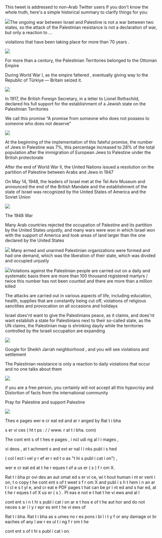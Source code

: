 ﻿This tweet is addressed to non-Arab Twitter users If you don't know the whole truth, here's a simple historical summary to clarify things for you:

![](002.jpeg)The ongoing war between Israel and Palestine is not a war between two states, so the attack of the Palestinian resistance is not a declaration of war, but only a reaction to ...

violations that have been taking place for more than 70 years .

![](003.jpeg)

For more than a century, the Palestinian Territories belonged to the Ottoman Empire

During World War I, as the empire faltered , eventually giving way to the Republic of Türkiye –– Britain seized it.

![](004.png)

In 1917, the British Foreign Secretary, in a letter to Lionel Rothschild, declared his full support for the establishment of a Jewish state on the Palestinian Territories

We call this promise “A promise from someone who does not possess to someone who does not deserve”

![](005.jpeg)

At the beginning of the implementation of this fateful promise, the number of Jews in Palestine was 7%, this percentage increased to 28% of the total population after the immigration of European Jews to Palestine under the British protectorate

After the end of World War II, the United Nations issued a resolution on the partition of Palestine between Arabs and Jews in 1947

On May 14, 1948, the leaders of Israel met at the Tel Aviv Museum and announced the end of the British Mandate and the establishment of the state of Israel was recognized by the United States of America and the Soviet Union

![](006.jpeg)

The 1948 War

Many Arab countries rejected the occupation of Palestine and its partition by the United States unjustly, and many wars were won in which Israel won with the support of America and took areas of land larger than the one declared by the United States

![](007.png) Many armed and unarmed Palestinian organizations were formed and had one demand, which was the liberation of their state, which was divided and occupied unjustly

![](008.jpeg)Violations against the Palestinian people are carried out on a daily and systematic basis there are more than 100 thousand registered martyrs / twice this number has not been counted and there are more than a million killed

The attacks are carried out in various aspects of life, including education, health, supplies that are constantly being cut off, violations of religious sanctities and provocation on all occasions and holidays

Israel does'nt want to give the Palestinians peace, as it claims, and does'nt want establish a state for Palestinians next to their so-called state, as the UN claims, the Palestinian map is shrinking dayily while the territories controlled by the Israeli occupation are expanding

![](009.jpeg)

Google for Sheikh Jarrah neighborhood , and you will see violations and settlement

The Palestinian resistance is only a reaction to daily violations that occur and no one talks about them

![](010.jpeg)

if you are a free person, you certainly will not accept all this hypocrisy and Distortion of facts from the international community

Pray for Palestine and support Palestine

![](011.png)

Thes e pages wer e cr eat ed and ar r anged by Rat t i bha

s er vi ces ( ht t ps : / / www. r at t i bha. com)

The cont ent s of t hes e pages , i ncl udi ng al l i mages ,

vi deos , at t achment s and ext er nal l i nks publ i s hed

( col l ect i vel y r ef er r ed t o as "t hi s publ i cat i on") ,

wer e cr eat ed at t he r eques t of a us er ( s ) f r om X.

Rat t i bha pr ovi des an aut omat ed s er vi ce, wi t hout human i nt er vent i on, t o copy t he cont ent s of t weet s f r om X and publ i s h t hem i n an ar t i cl e s t yl e, and cr eat e PDF pages t hat can be pr i nt ed and s har ed, at t he r eques t of X us er ( s ) . Pl eas e not e t hat t he vi ews and al l

cont ent s i n t hi s publ i cat i on ar e t hos e of t he aut hor and do not neces s ar i l y r epr es ent t he vi ews of

Rat t i bha. Rat t i bha as s umes no r es pons i bi l i t y f or any damage or br eaches of any l aw r es ul t i ng f r om t he

cont ent s of t hi s publ i cat i on.
